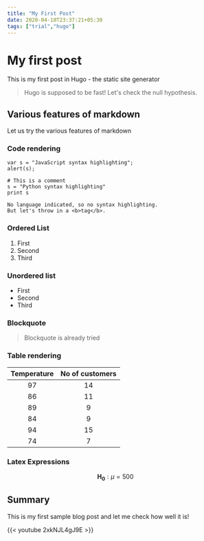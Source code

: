 ```yaml
---
title: "My First Post"
date: 2020-04-10T23:37:21+05:30
tags: ["trial","hugo"]
---
```


# My first post

This is my first post in Hugo - the static site generator

> Hugo is supposed to be fast! Let's check the null hypothesis.

## Various features of markdown

Let us try the various features of markdown

### Code rendering

```
var s = "JavaScript syntax highlighting";
alert(s);
```
 
```
# This is a comment
s = "Python syntax highlighting"
print s
```
 
```
No language indicated, so no syntax highlighting. 
But let's throw in a <b>tag</b>.
```

### Ordered List

1. First
2. Second
3. Third

### Unordered list

- First
- Second
- Third

### Blockquote

> Blockquote is already tried


### Table rendering

| Temperature | No of customers |
|:-----------:|:---------------:|
|      97     |        14       |
|      86     |        11       |
|      89     |        9        |
|      84     |        9        |
|      94     |        15       |
|      74     |        7        |


### Latex Expressions

$$
\mathbf{H}_\mathbf{0} : \mu = 500
$$


## Summary

This is my first sample blog post and let me check how well it is!



{{< youtube 2xkNJL4gJ9E >}}




